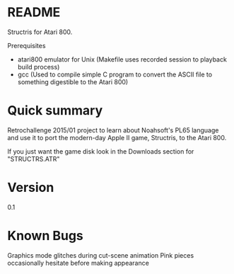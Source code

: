 # README #

Structris for Atari 800.

Prerequisites

   * atari800 emulator for Unix (Makefile uses recorded session to playback build process)
   * gcc (Used to compile simple C program to convert the ASCII file to something digestible to the Atari 800)

# Quick summary #
Retrochallenge 2015/01 project to learn about Noahsoft's PL65 language and use it to port the modern-day Apple II game, Structris, to the Atari 800.

If you just want the game disk look in the Downloads section for "STRUCTRS.ATR"

#  Version #
0.1

# Known Bugs #
Graphics mode glitches during cut-scene animation
Pink pieces occasionally hesitate before making appearance